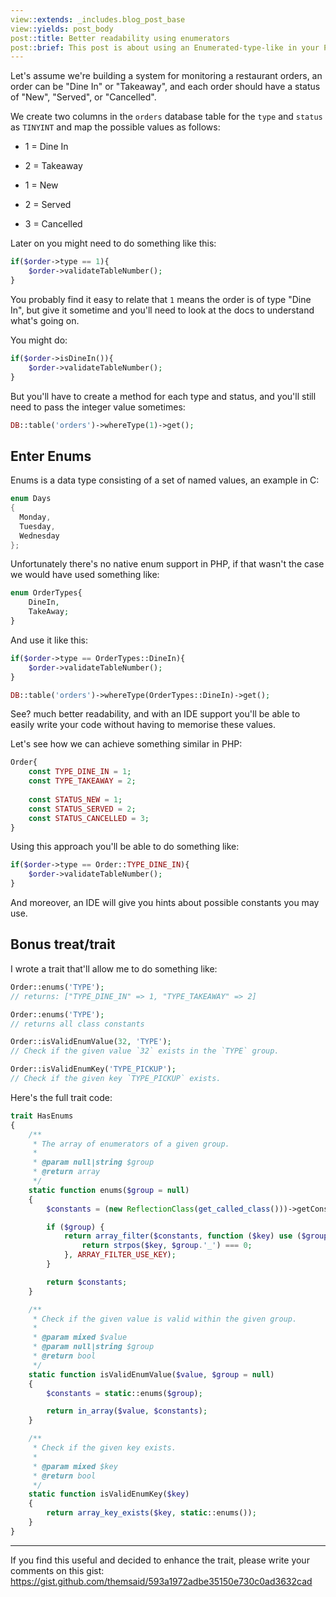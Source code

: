 ```yaml
---
view::extends: _includes.blog_post_base
view::yields: post_body
post::title: Better readability using enumerators
post::brief: This post is about using an Enumerated-type-like in your PHP code for better readability.
---
```


Let's assume we're building a system for monitoring a restaurant orders, an order can be "Dine In" or "Takeaway", and each order should have a status of "New", "Served", or "Cancelled".

We create two columns in the `orders` database table for the `type` and `status` as `TINYINT` and map the possible values as follows:

- 1 = Dine In
- 2 = Takeaway

- 1 = New
- 2 = Served
- 3 = Cancelled

Later on you might need to do something like this:

```php
if($order->type == 1){
    $order->validateTableNumber();
}
```

You probably find it easy to relate that `1` means the order is of type "Dine In", but give it sometime and you'll need to look at the docs to understand what's going on.

You might do:

```php
if($order->isDineIn()){
    $order->validateTableNumber();
}
```

But you'll have to create a method for each type and status, and you'll still need to pass the integer value sometimes:

```php
DB::table('orders')->whereType(1)->get();
```

## Enter Enums

Enums is a data type consisting of a set of named values, an example in C:

```c
enum Days
{ 
  Monday, 
  Tuesday, 
  Wednesday 
};
```

Unfortunately there's no native enum support in PHP, if that wasn't the case we would have used something like:

```php
enum OrderTypes{
	DineIn,
	TakeAway;
}
```

And use it like this:

```php
if($order->type == OrderTypes::DineIn){
    $order->validateTableNumber();
}

DB::table('orders')->whereType(OrderTypes::DineIn)->get();
```

See? much better readability, and with an IDE support you'll be able to easily write your code without having to memorise these values.

Let's see how we can achieve something similar in PHP:

```php
Order{
	const TYPE_DINE_IN = 1;
	const TYPE_TAKEAWAY = 2;
	
	const STATUS_NEW = 1;
	const STATUS_SERVED = 2;
	const STATUS_CANCELLED = 3;
}
```

Using this approach you'll be able to do something like:

```php
if($order->type == Order::TYPE_DINE_IN){
    $order->validateTableNumber();
}
```

And moreover, an IDE will give you hints about possible constants you may use.


## Bonus treat/trait

I wrote a trait that'll allow me to do something like:

```php
Order::enums('TYPE');
// returns: ["TYPE_DINE_IN" => 1, "TYPE_TAKEAWAY" => 2]

Order::enums('TYPE');
// returns all class constants

Order::isValidEnumValue(32, 'TYPE');
// Check if the given value `32` exists in the `TYPE` group.

Order::isValidEnumKey('TYPE_PICKUP');
// Check if the given key `TYPE_PICKUP` exists.
```

Here's the full trait code:


```php
trait HasEnums
{
    /**
     * The array of enumerators of a given group.
     *
     * @param null|string $group
     * @return array
     */
    static function enums($group = null)
    {
        $constants = (new ReflectionClass(get_called_class()))->getConstants();

        if ($group) {
            return array_filter($constants, function ($key) use ($group) {
                return strpos($key, $group.'_') === 0;
            }, ARRAY_FILTER_USE_KEY);
        }

        return $constants;
    }

    /**
     * Check if the given value is valid within the given group.
     *
     * @param mixed $value
     * @param null|string $group
     * @return bool
     */
    static function isValidEnumValue($value, $group = null)
    {
        $constants = static::enums($group);

        return in_array($value, $constants);
    }

    /**
     * Check if the given key exists.
     *
     * @param mixed $key
     * @return bool
     */
    static function isValidEnumKey($key)
    {
        return array_key_exists($key, static::enums());
    }
}
```

---

If you find this useful and decided to enhance the trait, please write your comments on this gist: https://gist.github.com/themsaid/593a1972adbe35150e730c0ad3632cad